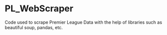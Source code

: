# PL_WebScraper
Code used to scrape Premier League Data with the help of libraries such as beautiful soup, pandas, etc. 
